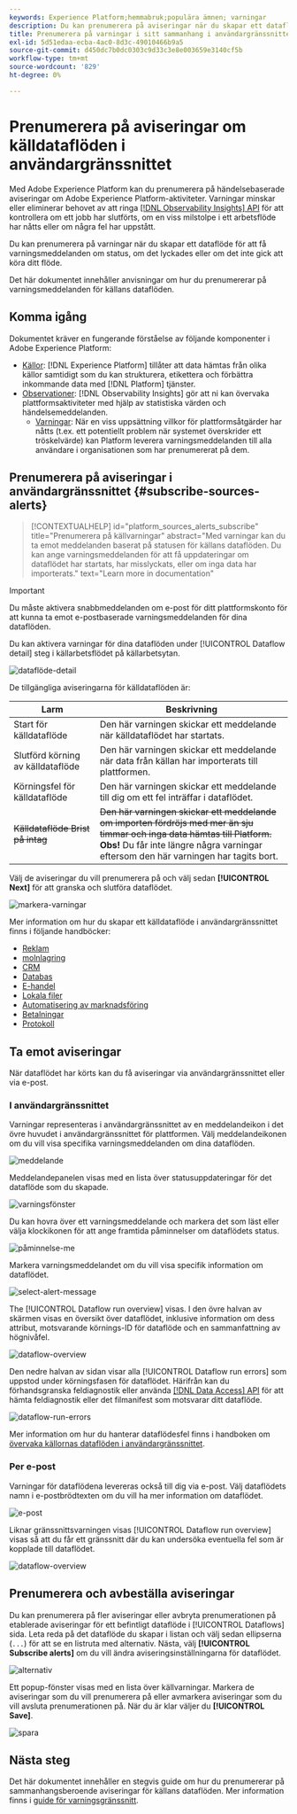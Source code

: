 ```yaml
---
keywords: Experience Platform;hemmabruk;populära ämnen; varningar
description: Du kan prenumerera på aviseringar när du skapar ett dataflöde för att få varningsmeddelanden om status, lyckade eller misslyckade flödeskörningar.
title: Prenumerera på varningar i sitt sammanhang i användargränssnittet
exl-id: 5d51edaa-ecba-4ac0-8d3c-49010466b9a5
source-git-commit: d450dc7b0dc0303c9d33c3e8e003659e3140cf5b
workflow-type: tm+mt
source-wordcount: '829'
ht-degree: 0%

---
```


# Prenumerera på aviseringar om källdataflöden i användargränssnittet

Med Adobe Experience Platform kan du prenumerera på händelsebaserade aviseringar om Adobe Experience Platform-aktiviteter. Varningar minskar eller eliminerar behovet av att ringa [[!DNL Observability Insights] API](../../../observability/api/overview.md) för att kontrollera om ett jobb har slutförts, om en viss milstolpe i ett arbetsflöde har nåtts eller om några fel har uppstått.

Du kan prenumerera på varningar när du skapar ett dataflöde för att få varningsmeddelanden om status, om det lyckades eller om det inte gick att köra ditt flöde.

Det här dokumentet innehåller anvisningar om hur du prenumererar på varningsmeddelanden för källans dataflöden.

## Komma igång

Dokumentet kräver en fungerande förståelse av följande komponenter i Adobe Experience Platform:

* [Källor](../../home.md): [!DNL Experience Platform] tillåter att data hämtas från olika källor samtidigt som du kan strukturera, etikettera och förbättra inkommande data med [!DNL Platform] tjänster.
* [Observationer](../../../observability/home.md): [!DNL Observability Insights] gör att ni kan övervaka plattformsaktiviteter med hjälp av statistiska värden och händelsemeddelanden.
   * [Varningar](../../../observability/alerts/overview.md): När en viss uppsättning villkor för plattformsåtgärder har nåtts (t.ex. ett potentiellt problem när systemet överskrider ett tröskelvärde) kan Platform leverera varningsmeddelanden till alla användare i organisationen som har prenumererat på dem.

## Prenumerera på aviseringar i användargränssnittet {#subscribe-sources-alerts}

>[!CONTEXTUALHELP]
>id="platform_sources_alerts_subscribe"
>title="Prenumerera på källvarningar"
>abstract="Med varningar kan du ta emot meddelanden baserat på statusen för källans dataflöden. Du kan ange varningsmeddelanden för att få uppdateringar om dataflödet har startats, har misslyckats, eller om inga data har importerats."
>text="Learn more in documentation"

>[!IMPORTANT]
>
>Du måste aktivera snabbmeddelanden om e-post för ditt plattformskonto för att kunna ta emot e-postbaserade varningsmeddelanden för dina dataflöden.

Du kan aktivera varningar för dina dataflöden under [!UICONTROL Dataflow detail] steg i källarbetsflödet på källarbetsytan.

![dataflöde-detail](../../images/tutorials/alerts/dataflow-detail.png)

De tillgängliga aviseringarna för källdataflöden är:

| Larm | Beskrivning |
| --- | --- |
| Start för källdataflöde | Den här varningen skickar ett meddelande när källdataflödet har startats. |
| Slutförd körning av källdataflöde | Den här varningen skickar ett meddelande när data från källan har importerats till plattformen. |
| Körningsfel för källdataflöde | Den här varningen skickar ett meddelande till dig om ett fel inträffar i dataflödet. |
| ~~Källdataflöde Brist på intag~~ | ~~Den här varningen skickar ett meddelande om importen fördröjs med mer än sju timmar och inga data hämtas till Platform.~~ <br>**Obs!** Du får inte längre några varningar eftersom den här varningen har tagits bort. |

Välj de aviseringar du vill prenumerera på och välj sedan **[!UICONTROL Next]** för att granska och slutföra dataflödet.

![markera-varningar](../../images/tutorials/alerts/select-alerts.png)

Mer information om hur du skapar ett källdataflöde i användargränssnittet finns i följande handböcker:

* [Reklam](./dataflow/advertising.md)
* [molnlagring](./dataflow/batch/cloud-storage.md)
* [CRM](./dataflow/crm.md)
* [Databas](./dataflow/databases.md)
* [E-handel](./dataflow/ecommerce.md)
* [Lokala filer](./create/local-system/local-file-upload.md)
* [Automatisering av marknadsföring](./dataflow/marketing-automation.md)
* [Betalningar](./dataflow/payments.md)
* [Protokoll](./dataflow/protocols.md)

## Ta emot aviseringar

När dataflödet har körts kan du få aviseringar via användargränssnittet eller via e-post.

### I användargränssnittet

Varningar representeras i användargränssnittet av en meddelandeikon i det övre huvudet i användargränssnittet för plattformen. Välj meddelandeikonen om du vill visa specifika varningsmeddelanden om dina dataflöden.

![meddelande](../../images/tutorials/alerts/notification.png)

Meddelandepanelen visas med en lista över statusuppdateringar för det dataflöde som du skapade.

![varningsfönster](../../images/tutorials/alerts/alert-window.png)

Du kan hovra över ett varningsmeddelande och markera det som läst eller välja klockikonen för att ange framtida påminnelser om dataflödets status.

![påminnelse-me](../../images/tutorials/alerts/remind-me.png)

Markera varningsmeddelandet om du vill visa specifik information om dataflödet.

![select-alert-message](../../images/tutorials/alerts/select-alert-message.png)

The [!UICONTROL Dataflow run overview] visas. I den övre halvan av skärmen visas en översikt över dataflödet, inklusive information om dess attribut, motsvarande körnings-ID för dataflöde och en sammanfattning av högnivåfel.

![dataflow-overview](../../images/tutorials/alerts/dataflow-overview.png)

Den nedre halvan av sidan visar alla [!UICONTROL Dataflow run errors] som uppstod under körningsfasen för dataflödet. Härifrån kan du förhandsgranska feldiagnostik eller använda [[!DNL Data Access] API](https://www.adobe.io/experience-platform-apis/references/data-access/) för att hämta feldiagnostik eller det filmanifest som motsvarar ditt dataflöde.

![dataflow-run-errors](../../images/tutorials/alerts/dataflow-run-error.png)

Mer information om hur du hanterar dataflödesfel finns i handboken om [övervaka källornas dataflöden i användargränssnittet](../../../dataflows/ui/monitor-sources.md).

### Per e-post

Varningar för dataflödena levereras också till dig via e-post. Välj dataflödets namn i e-postbrödtexten om du vill ha mer information om dataflödet.

![e-post](../../images/tutorials/alerts/email.png)

Liknar gränssnittsvarningen visas [!UICONTROL Dataflow run overview] visas så att du får ett gränssnitt där du kan undersöka eventuella fel som är kopplade till dataflödet.

![dataflow-overview](../../images/tutorials/alerts/dataflow-overview.png)

## Prenumerera och avbeställa aviseringar

Du kan prenumerera på fler aviseringar eller avbryta prenumerationen på etablerade aviseringar för ett befintligt dataflöde i [!UICONTROL Dataflows] sida. Leta reda på det dataflöde du skapar i listan och välj sedan ellipserna (`...`) för att se en listruta med alternativ. Nästa, välj **[!UICONTROL Subscribe alerts]** om du vill ändra aviseringsinställningarna för dataflödet.

![alternativ](../../images/tutorials/alerts/options.png)

Ett popup-fönster visas med en lista över källvarningar. Markera de aviseringar som du vill prenumerera på eller avmarkera aviseringar som du vill avsluta prenumerationen på. När du är klar väljer du **[!UICONTROL Save]**.

![spara](../../images/tutorials/alerts/save.png)

## Nästa steg

Det här dokumentet innehåller en stegvis guide om hur du prenumererar på sammanhangsberoende aviseringar för källans dataflöden. Mer information finns i [guide för varningsgränssnitt](../../../observability/alerts/ui.md).